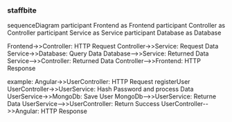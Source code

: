 ### staffbite
sequenceDiagram
participant Frontend as Frontend
participant Controller as Controller
participant Service as Service
participant Database as Database

Frontend->>Controller: HTTP Request
Controller->>Service: Request Data
Service->>Database: Query Data
Database-->>Service: Returned Data
Service-->>Controller: Returned Data
Controller-->>Frontend: HTTP Response



example:
Angular->>UserController: HTTP Request registerUser
UserController->>UserService: Hash Password and process Data
UserService->>MongoDb: Save User
MongoDb-->>UserService: Returne Data
UserService-->>UserController: Return Success
UserController-->>Angular: HTTP Response